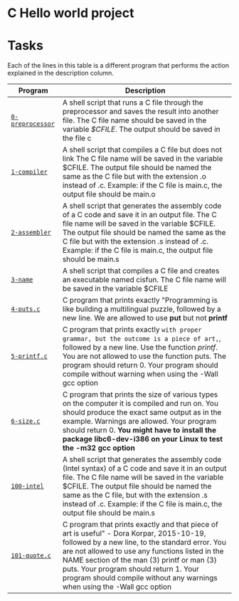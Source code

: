 # C Hello world project


# Tasks
Each of the lines in this table is a different program that performs the action explained in the description column.

| **Program** | **Description** |
|-------------|-----------------|
| [`0-preprocessor`](https://github.com/RHEZUS/alx-low_level_programming/blob/master/0x00-hello_world/0-preprocessor) | A shell script that runs a C file through the preprocessor and saves the result into another file. The C file name should be saved in the variable *$CFILE*. The output should be saved in the file c |
| [`1-compiler`](https://github.com/RHEZUS/alx-low_level_programming/blob/master/0x00-hello_world/1-compiler) | A shell script that compiles a C file but does not link The C file name will be saved in the variable $CFILE. The output file should be named the same as the C file but with the extension .o instead of .c. Example: if the C file is main.c, the output file should be main.o|
| [`2-assembler`](https://github.com/RHEZUS/alx-low_level_programming/blob/master/0x00-hello_world/2-assembler) | A shell script that generates the assembly code of a C code and save it in an output file. The C file name will be saved in the variable $CFILE. The output file should be named the same as the C file but with the extension .s instead of .c. Example: if the C file is main.c, the output file should be main.s |
| [`3-name`](https://github.com/RHEZUS/alx-low_level_programming/blob/master/0x00-hello_world/4-puts.c) | A shell script that compiles a C file and creates an executable named cisfun. The C file name will be saved in the variable $CFILE |
| [`4-puts.c`](https://github.com/RHEZUS/alx-low_level_programming/blob/master/0x00-hello_world/5-printf.c) | C program that prints exactly "Programming is like building a multilingual puzzle, followed by a new line. We are allowed to use **put** but not **printf** |
| [`5-printf.c`](https://github.com/RHEZUS/alx-low_level_programming/blob/master/0x00-hello_world/5-printf.c) | C program that prints exactly `with proper grammar, but the outcome is a piece of art,`, followed by a new line. Use the function *printf*. You are not allowed to use the function puts. The program should return 0. Your program should compile without warning when using the -Wall gcc option |
| [`6-size.c`](https://github.com/RHEZUS/alx-low_level_programming/blob/master/0x00-hello_world/6-size.c) | C program that prints the size of various types on the computer it is compiled and run on. You should produce the exact same output as in the example. Warnings are allowed. Your program should return 0. **You might have to install the package libc6-dev-i386 on your Linux to test the -m32 gcc option** |
| [`100-intel`](https://github.com/RHEZUS/alx-low_level_programming/blob/master/0x00-hello_world/100-intel) | A shell script that generates the assembly code (Intel syntax) of a C code and save it in an output file. The C file name will be saved in the variable $CFILE. The output file should be named the same as the C file, but with the extension .s instead of .c. Example: if the C file is main.c, the output file should be main.s|
| [`101-quote.c`](https://github.com/RHEZUS/alx-low_level_programming/blob/master/0x00-hello_world/101-quote.c) | C program that prints exactly and that piece of art is useful" - Dora Korpar, 2015-10-19, followed by a new line, to the standard error. You are not allowed to use any functions listed in the NAME section of the man (3) printf or man (3) puts. Your program should return 1. Your program should compile without any warnings when using the -Wall gcc option|
